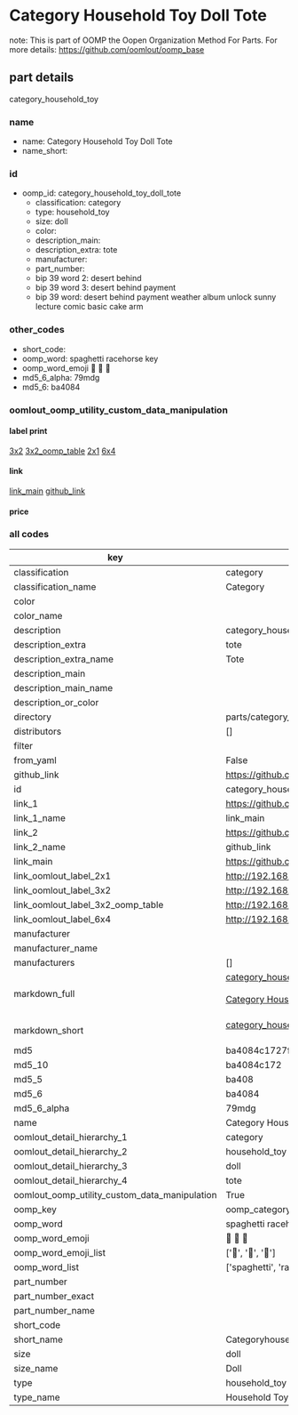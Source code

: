 # Category Household Toy Doll Tote  

note: This is part of OOMP the Oopen Organization Method For Parts. For more details: https://github.com/oomlout/oomp_base

##  part details



category_household_toy

### name
* name: Category Household Toy Doll Tote
* name_short: 
### id
* oomp_id: category_household_toy_doll_tote
  * classification: category
  * type: household_toy
  * size: doll
  * color: 
  * description_main: 
  * description_extra: tote
  * manufacturer: 
  * part_number: 
  * bip 39 word 2: desert behind
  * bip 39 word 3: desert behind payment
  * bip 39 word: desert behind payment weather album unlock sunny lecture comic basic cake arm

### other_codes
* short_code: 
* oomp_word: spaghetti racehorse key
* oomp_word_emoji :spaghetti: :racehorse: :key:
* md5_6_alpha: 79mdg
* md5_6: ba4084






### oomlout_oomp_utility_custom_data_manipulation
#### label print
[3x2](http://192.168.1.245:1112/?label=oomp%2079mdg)
[3x2_oomp_table](http://192.168.1.107:1112/?label=oomp%2079mdg)
[2x1](http://192.168.1.242:1112/?label=oomp%2079mdg)
[6x4](http://192.168.1.55:1112/?label=oomp%2079mdg)    

#### link

[link_main](https://github.com/oomlout/oomlout_oomp_current_version_messy/tree/main/parts/category_household_toy_doll_tote) [github_link](https://github.com/oomlout/oomlout_oomp_part_src/tree/main/parts/category_household_toy_doll_tote)                             

#### price







### all codes 
| key | value |  
| --- | --- |  
| classification | category |  
| classification_name | Category |  
| color |  |  
| color_name |  |  
| description | category_household_toy |  
| description_extra | tote |  
| description_extra_name | Tote |  
| description_main |  |  
| description_main_name |  |  
| description_or_color |   |  
| directory | parts/category_household_toy_doll_tote |  
| distributors | [] |  
| filter |  |  
| from_yaml | False |  
| github_link | https://github.com/oomlout/oomlout_oomp_part_src/tree/main/parts/category_household_toy_doll_tote |  
| id | category_household_toy_doll_tote |  
| link_1 | https://github.com/oomlout/oomlout_oomp_current_version_messy/tree/main/parts/category_household_toy_doll_tote |  
| link_1_name | link_main |  
| link_2 | https://github.com/oomlout/oomlout_oomp_part_src/tree/main/parts/category_household_toy_doll_tote |  
| link_2_name | github_link |  
| link_main | https://github.com/oomlout/oomlout_oomp_current_version_messy/tree/main/parts/category_household_toy_doll_tote |  
| link_oomlout_label_2x1 | http://192.168.1.242:1112/?label=oomp%2079mdg |  
| link_oomlout_label_3x2 | http://192.168.1.245:1112/?label=oomp%2079mdg |  
| link_oomlout_label_3x2_oomp_table | http://192.168.1.107:1112/?label=oomp%2079mdg |  
| link_oomlout_label_6x4 | http://192.168.1.55:1112/?label=oomp%2079mdg |  
| manufacturer |  |  
| manufacturer_name |  |  
| manufacturers | [] |  
| markdown_full | [category_household_toy_doll_tote](https://github.com/oomlout/oomlout_oomp_current_version_messy/tree/main/parts/category_household_toy_doll_tote)<br>[](https://github.com/oomlout/oomlout_oomp_current_version_messy/tree/main/parts/category_household_toy_doll_tote)<br>[Category Household Toy Doll Tote](https://github.com/oomlout/oomlout_oomp_current_version_messy/tree/main/parts/category_household_toy_doll_tote)<br><br> |  
| markdown_short | [category_household_toy_doll_tote](https://github.com/oomlout/oomlout_oomp_current_version_messy/tree/main/parts/category_household_toy_doll_tote)<br><br> |  
| md5 | ba4084c1727f1b2fb802ff8b434521dd |  
| md5_10 | ba4084c172 |  
| md5_5 | ba408 |  
| md5_6 | ba4084 |  
| md5_6_alpha | 79mdg |  
| name | Category Household Toy Doll Tote |  
| oomlout_detail_hierarchy_1 | category |  
| oomlout_detail_hierarchy_2 | household_toy |  
| oomlout_detail_hierarchy_3 | doll |  
| oomlout_detail_hierarchy_4 | tote |  
| oomlout_oomp_utility_custom_data_manipulation | True |  
| oomp_key | oomp_category_household_toy_doll_tote |  
| oomp_word | spaghetti racehorse key |  
| oomp_word_emoji | :spaghetti: :racehorse: :key: |  
| oomp_word_emoji_list | [':spaghetti:', ':racehorse:', ':key:'] |  
| oomp_word_list | ['spaghetti', 'racehorse', 'key'] |  
| part_number |  |  
| part_number_exact |  |  
| part_number_name |  |  
| short_code |  |  
| short_name | Categoryhouseholdtoy |  
| size | doll |  
| size_name | Doll |  
| type | household_toy |  
| type_name | Household Toy |  
